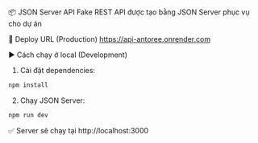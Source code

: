 📦 JSON Server API
Fake REST API được tạo bằng JSON Server phục vụ cho dự án

🚀 Deploy URL (Production)
https://api-antoree.onrender.com

▶️ Cách chạy ở local (Development)

1. Cài đặt dependencies:

```bash
npm install
```

2. Chạy JSON Server:

```bash
npm run dev
```

✅ Server sẽ chạy tại http://localhost:3000
